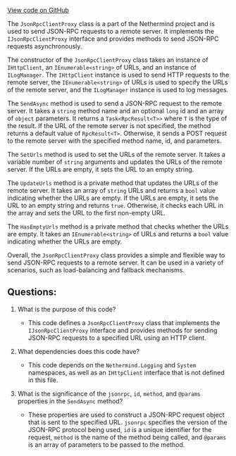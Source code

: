 [View code on GitHub](https://github.com/NethermindEth/nethermind/src/Nethermind/Nethermind.Facade/Proxy/JsonRpcClientProxy.cs)

The `JsonRpcClientProxy` class is a part of the Nethermind project and is used to send JSON-RPC requests to a remote server. It implements the `IJsonRpcClientProxy` interface and provides methods to send JSON-RPC requests asynchronously. 

The constructor of the `JsonRpcClientProxy` class takes an instance of `IHttpClient`, an `IEnumerable<string>` of URLs, and an instance of `ILogManager`. The `IHttpClient` instance is used to send HTTP requests to the remote server, the `IEnumerable<string>` of URLs is used to specify the URLs of the remote server, and the `ILogManager` instance is used to log messages. 

The `SendAsync` method is used to send a JSON-RPC request to the remote server. It takes a `string` method name and an optional `long` id and an array of `object` parameters. It returns a `Task<RpcResult<T>>` where `T` is the type of the result. If the URL of the remote server is not specified, the method returns a default value of `RpcResult<T>`. Otherwise, it sends a POST request to the remote server with the specified method name, id, and parameters. 

The `SetUrls` method is used to set the URLs of the remote server. It takes a variable number of `string` arguments and updates the URLs of the remote server. If the URLs are empty, it sets the URL to an empty string. 

The `UpdateUrls` method is a private method that updates the URLs of the remote server. It takes an array of `string` URLs and returns a `bool` value indicating whether the URLs are empty. If the URLs are empty, it sets the URL to an empty string and returns `true`. Otherwise, it checks each URL in the array and sets the URL to the first non-empty URL. 

The `HasEmptyUrls` method is a private method that checks whether the URLs are empty. It takes an `IEnumerable<string>` of URLs and returns a `bool` value indicating whether the URLs are empty. 

Overall, the `JsonRpcClientProxy` class provides a simple and flexible way to send JSON-RPC requests to a remote server. It can be used in a variety of scenarios, such as load-balancing and fallback mechanisms.
## Questions: 
 1. What is the purpose of this code?
    - This code defines a `JsonRpcClientProxy` class that implements the `IJsonRpcClientProxy` interface and provides methods for sending JSON-RPC requests to a specified URL using an HTTP client.

2. What dependencies does this code have?
    - This code depends on the `Nethermind.Logging` and `System` namespaces, as well as an `IHttpClient` interface that is not defined in this file.

3. What is the significance of the `jsonrpc`, `id`, `method`, and `@params` properties in the `SendAsync` method?
    - These properties are used to construct a JSON-RPC request object that is sent to the specified URL. `jsonrpc` specifies the version of the JSON-RPC protocol being used, `id` is a unique identifier for the request, `method` is the name of the method being called, and `@params` is an array of parameters to be passed to the method.